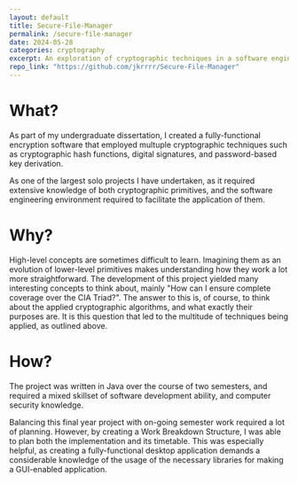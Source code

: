 ```yaml
---
layout: default
title: Secure-File-Manager
permalink: /secure-file-manager
date: 2024-05-28
categories: cryptography
excerpt: An exploration of cryptographic techniques in a software engineering environment.
repo_link: "https://github.com/jkrrrr/Secure-File-Manager"
---
```


# What?
As part of my undergraduate dissertation, I created a fully-functional encryption software that employed multuple cryptographic techniques such as cryptographic hash functions, digital signatures, and password-based key derivation.

As one of the largest solo projects I have undertaken, as it required extensive knowledge of both cryptographic primitives, and the software engineering environment required to facilitate the application of them.

# Why?
High-level concepts are sometimes difficult to learn. Imagining them as an evolution of lower-level primitives makes understanding how they work a lot more straightforward. The development of this project yielded many interesting concepts to think about, mainly "How can I ensure complete coverage over the CIA Triad?". The answer to this is, of course, to think about the applied cryptographic algorithms, and what exactly their purposes are. It is this question that led to the multitude of techniques being applied, as outlined above.

# How?
The project was written in Java over the course of two semesters, and required a mixed skillset of software development ability, and computer security knowledge.

Balancing this final year project with on-going semester work required a lot of planning. However, by creating a Work Breakdown Structure, I was able to plan both the implementation and its timetable. This was especially helpful, as creating a fully-functional desktop application demands a considerable knowledge of the usage of the necessary libraries for making a GUI-enabled application.
